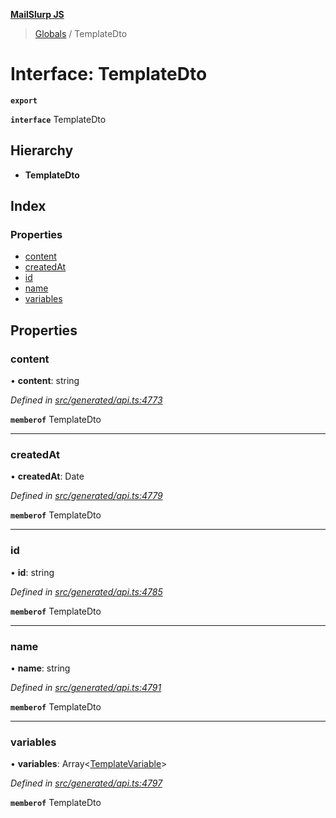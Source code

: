 **[MailSlurp JS](../README.md)**

> [Globals](../README.md) / TemplateDto

# Interface: TemplateDto

**`export`** 

**`interface`** TemplateDto

## Hierarchy

* **TemplateDto**

## Index

### Properties

* [content](templatedto.md#content)
* [createdAt](templatedto.md#createdat)
* [id](templatedto.md#id)
* [name](templatedto.md#name)
* [variables](templatedto.md#variables)

## Properties

### content

•  **content**: string

*Defined in [src/generated/api.ts:4773](https://github.com/mailslurp/mailslurp-client/blob/d7397d3/src/generated/api.ts#L4773)*

**`memberof`** TemplateDto

___

### createdAt

•  **createdAt**: Date

*Defined in [src/generated/api.ts:4779](https://github.com/mailslurp/mailslurp-client/blob/d7397d3/src/generated/api.ts#L4779)*

**`memberof`** TemplateDto

___

### id

•  **id**: string

*Defined in [src/generated/api.ts:4785](https://github.com/mailslurp/mailslurp-client/blob/d7397d3/src/generated/api.ts#L4785)*

**`memberof`** TemplateDto

___

### name

•  **name**: string

*Defined in [src/generated/api.ts:4791](https://github.com/mailslurp/mailslurp-client/blob/d7397d3/src/generated/api.ts#L4791)*

**`memberof`** TemplateDto

___

### variables

•  **variables**: Array\<[TemplateVariable](../modules/templatevariable.md)>

*Defined in [src/generated/api.ts:4797](https://github.com/mailslurp/mailslurp-client/blob/d7397d3/src/generated/api.ts#L4797)*

**`memberof`** TemplateDto
